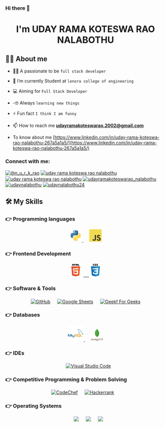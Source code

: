 ### Hi there 👋



<h1 align="center"> I'm UDAY RAMA KOTESWA RAO NALABOTHU</h1>


## :sassy_man:  About me

- :technologist: A passionate to be `full stack developer`

- 🌱 I’m currently Student at `lenora college of engineering`

- :computer: Aiming for `Full Stack Developer`

- -:nerd_face: Always `learning new things`

- ⚡ Fun fact ``I think I am funny``

- 📫 How to reach me **udayramakoteswarao.2002@gmail.com**

- To know about me [https://www.linkedin.com/in/uday-rama-koteswa-rao-nalabothu-267a5a1a5/](https://www.linkedin.com/in/uday-rama-koteswa-rao-nalabothu-267a5a1a5/)




<h3 align="left">Connect with me:</h3>
<p align="left">
<a href="https://twitter.com/@n_u_r_k_rao" target="blank"><img align="center" src="https://raw.githubusercontent.com/rahuldkjain/github-profile-readme-generator/master/src/images/icons/Social/twitter.svg" alt="@n_u_r_k_rao" height="30" width="40" /></a>
<a href="https://linkedin.com/in/uday rama koteswa rao nalabothu" target="blank"><img align="center" src="https://raw.githubusercontent.com/rahuldkjain/github-profile-readme-generator/master/src/images/icons/Social/linked-in-alt.svg" alt="uday rama koteswa rao nalabothu" height="30" width="40" /></a>
<a href="https://fb.com/uday rama koteswa rao nalabothu" target="blank"><img align="center" src="https://raw.githubusercontent.com/rahuldkjain/github-profile-readme-generator/master/src/images/icons/Social/facebook.svg" alt="uday rama koteswa rao nalabothu" height="30" width="40" /></a>
<a href="https://instagram.com/udayramakoteswarao_nalabothu" target="blank"><img align="center" src="https://raw.githubusercontent.com/rahuldkjain/github-profile-readme-generator/master/src/images/icons/Social/instagram.svg" alt="udayramakoteswarao_nalabothu" height="30" width="40" /></a>
<a href="https://www.codechef.com/users/udaynalabothu" target="blank"><img align="center" src="https://cdn.jsdelivr.net/npm/simple-icons@3.1.0/icons/codechef.svg" alt="udaynalabothu" height="30" width="40" /></a>
<a href="https://www.hackerrank.com/udaynalabothu24" target="blank"><img align="center" src="https://raw.githubusercontent.com/rahuldkjain/github-profile-readme-generator/master/src/images/icons/Social/hackerrank.svg" alt="udaynalabothu24" height="30" width="40" /></a>
</p>



## 🛠️ My Skills

### 👉 Programming languages
<p align="center"> 
<a href="https://www.python.org" target="_blank" rel="noreferrer"> <img src="https://raw.githubusercontent.com/devicons/devicon/master/icons/python/python-original.svg" alt="python" width="40" height="40"/> </a>
  &emsp;
<a href="https://developer.mozilla.org/en-US/docs/Web/JavaScript" target="_blank" rel="noreferrer"> <img src="https://raw.githubusercontent.com/devicons/devicon/master/icons/javascript/javascript-original.svg" alt="javascript" width="40" height="40"/> 
</a>
</p>

   
   ### 👉 Frontend Development
   
<p align="center">
 <img src="https://raw.githubusercontent.com/devicons/devicon/master/icons/html5/html5-original-wordmark.svg" alt="html5" width="40" height="40"/> </a> <a              href="https://developer.mozilla.org/en-US/docs/Web/JavaScript" target="_blank" rel="noreferrer">
   &emsp;
   <a href="https://www.w3schools.com/css/" target="_blank" rel="noreferrer"> <img src="https://raw.githubusercontent.com/devicons/devicon/master/icons/css3/css3-original-wordmark.svg" alt="css3" width="40" height="40"/> 
   </a>
  </p>
 

 ### 👉 Software & Tools
 
 <p align="center">
    <a href="#"><img alt="GitHub" src="https://img.shields.io/badge/github-%23181717.svg?style=plastic&logo=github&logoColor=white"></a>
  &emsp;
    <a href="#"><img alt="Google Sheets" src="https://img.shields.io/badge/Google%20Sheets%20-%2334A853.svg?style=plastic&logo=google%20sheets&logoColor=white"></a>
 &emsp;
    <a href="#"><img alt="Geekf For Geeks" src="https://img.shields.io/badge/geeksforgeeks-%230F9D58.svg?style=plastic&logo=geeksforgeeks&logoColor=white"></a>

 ### 👉 Databases
 
  <p align="center">
     <a href="https://www.mysql.com/" target="_blank" rel="noreferrer"> 
     <img src="https://raw.githubusercontent.com/devicons/devicon/master/icons/mysql/mysql-original-wordmark.svg" alt="mysql" width="50" height="50"/img> </a>
      &emsp;
    <a href="https://www.mongodb.com/" target="_blank" rel="noreferrer"> <img src="https://raw.githubusercontent.com/devicons/devicon/master/icons/mongodb/mongodb-original-wordmark.svg" alt="mongodb" width="40" height="40"/> </a> </p>

  
 
 ### 👉 IDEs
 
 <p align="center">
  &emsp;
    <a href="#"><img alt="Visual Studio Code" src="https://img.shields.io/badge/Visual%20Studio%20Code-0078d7.svg?style=plastic&logo=visual-studio-code&logoColor=white"></a>
    

### 👉 Competitive Programming & Problem Solving

<p align="center">
    <a href="#"><img alt = "CodeChef" src="https://img.shields.io/badge/codechef-%235B4638.svg?style=plastic&logo=codechef&logoColor=white" /></a>
    &emsp;
    <a href="#"><img alt = "Hackerrank" src="https://img.shields.io/badge/hackerrank-%232EC866.svg?style=plastic&logo=hackerrank&logoColor=white" /></a>
  &emsp;



### 👉 Operating Systems

<p align="center">
  &emsp;
    <a href="#"><img src="https://img.shields.io/badge/Linux-FCC624?style=plastic&logo=linux&logoColor=black"></a>
  &emsp;
    <a href="#"><img src="https://img.shields.io/badge/Ubuntu-E95420?style=plastic&logo=ubuntu&logoColor=white"></a>
  &emsp;
    <a href="#"><img src="https://img.shields.io/badge/Windows-0078D6?style=plastic&logo=windows&logoColor=white"></a>	  
</p>




















